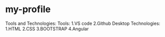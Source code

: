   # my-profile



Tools and Technologies:
 Tools:
 1.VS code
 2.Github Desktop
 Technologies:
  1.HTML
  2.CSS
  3.BOOTSTRAP
  4.Angular